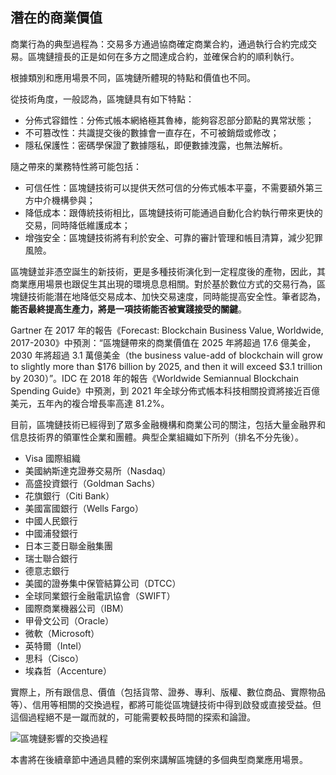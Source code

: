 ## 潛在的商業價值

商業行為的典型過程為：交易多方通過協商確定商業合約，通過執行合約完成交易。區塊鏈擅長的正是如何在多方之間達成合約，並確保合約的順利執行。

根據類別和應用場景不同，區塊鏈所體現的特點和價值也不同。

從技術角度，一般認為，區塊鏈具有如下特點：

* 分佈式容錯性：分佈式帳本網絡極其魯棒，能夠容忍部分節點的異常狀態；
* 不可篡改性：共識提交後的數據會一直存在，不可被銷燬或修改；
* 隱私保護性：密碼學保證了數據隱私，即便數據洩露，也無法解析。

隨之帶來的業務特性將可能包括：

* 可信任性：區塊鏈技術可以提供天然可信的分佈式帳本平臺，不需要額外第三方中介機構參與； 
* 降低成本：跟傳統技術相比，區塊鏈技術可能通過自動化合約執行帶來更快的交易，同時降低維護成本；
* 增強安全：區塊鏈技術將有利於安全、可靠的審計管理和帳目清算，減少犯罪風險。

區塊鏈並非憑空誕生的新技術，更是多種技術演化到一定程度後的產物，因此，其商業應用場景也跟促生其出現的環境息息相關。對於基於數位方式的交易行為，區塊鏈技術能潛在地降低交易成本、加快交易速度，同時能提高安全性。筆者認為，**能否最終提高生產力，將是一項技術能否被實踐接受的關鍵**。

Gartner 在 2017 年的報告《Forecast: Blockchain Business Value, Worldwide, 2017-2030》中預測：“區塊鏈帶來的商業價值在 2025 年將超過 17.6 億美金，2030 年將超過 3.1 萬億美金（the business value-add of blockchain will grow to slightly more than $176 billion by 2025, and then it will exceed $3.1 trillion by 2030）”。IDC 在 2018 年的報告《Worldwide Semiannual Blockchain Spending Guide》中預測，到 2021 年全球分佈式帳本科技相關投資將接近百億美元，五年內的複合增長率高達 81.2%。

目前，區塊鏈技術已經得到了眾多金融機構和商業公司的關注，包括大量金融界和信息技術界的領軍性企業和團體。典型企業組織如下所列（排名不分先後）。

* Visa 國際組織
* 美國納斯達克證券交易所（Nasdaq）
* 高盛投資銀行（Goldman Sachs）
* 花旗銀行（Citi Bank）
* 美國富國銀行（Wells Fargo）
* 中國人民銀行
* 中國浦發銀行
* 日本三菱日聯金融集團
* 瑞士聯合銀行
* 德意志銀行
* 美國的證券集中保管結算公司（DTCC）
* 全球同業銀行金融電訊協會（SWIFT）
* 國際商業機器公司（IBM）
* 甲骨文公司（Oracle）
* 微軟（Microsoft）
* 英特爾（Intel）
* 思科（Cisco）
* 埃森哲（Accenture）

實際上，所有跟信息、價值（包括貨幣、證券、專利、版權、數位商品、實際物品等）、信用等相關的交換過程，都將可能從區塊鏈技術中得到啟發或直接受益。但這個過程絕不是一蹴而就的，可能需要較長時間的探索和論證。

![區塊鏈影響的交換過程](_images/application_circle.png)

本書將在後續章節中通過具體的案例來講解區塊鏈的多個典型商業應用場景。